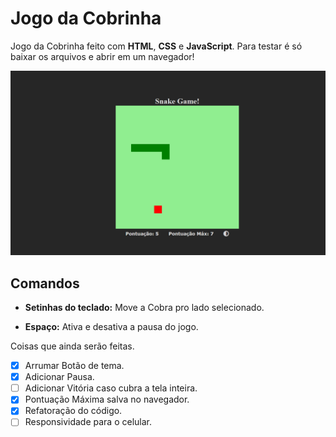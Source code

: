 # Jogo da Cobrinha

Jogo da Cobrinha feito com **HTML**, **CSS** e **JavaScript**. Para testar é só baixar os arquivos e abrir em um navegador!

![Print do Site do Jogo da Cobrinha](img/Foto-Site.png)

## Comandos
- **Setinhas do teclado:** Move a Cobra pro lado selecionado.

- **Espaço:** Ativa e desativa a pausa do jogo.

Coisas que ainda serão feitas.

- [x] Arrumar Botão de tema.
- [x] Adicionar Pausa.
- [ ] Adicionar Vitória caso cubra a tela inteira.
- [x] Pontuação Máxima salva no navegador.
- [x] Refatoração do código.
- [ ] Responsividade para o celular.